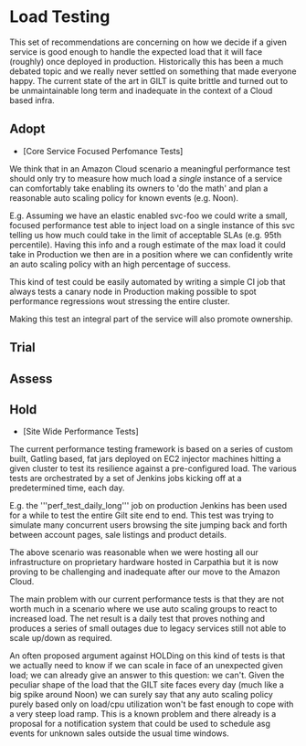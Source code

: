 # Load Testing

This set of recommendations are concerning on how we decide if a given
service is good enough to handle the expected load that it will face
(roughly) once deployed in production. Historically this has been a
much debated topic and we really never settled on something that made
everyone happy. The current state of the art in GILT is quite brittle
and turned out to be unmaintainable long term and inadequate in the
context of a Cloud based infra.

## Adopt

- [Core Service Focused Perfomance Tests]

We think that in an Amazon Cloud scenario a meaningful performance
test should only try to measure how much load a *single* instance of a
service can comfortably take enabling its owners to 'do the math' and
plan a reasonable auto scaling policy for known events (e.g. Noon).

E.g. Assuming we have an elastic enabled svc-foo we could write a
small, focused performance test able to inject load on a single
instance of this svc telling us how much could take in the limit of
acceptable SLAs (e.g. 95th percentile). Having this info and a rough
estimate of the max load it could take in Production we then are in a
position where we can confidently write an auto scaling policy with an
high percentage of success.

This kind of test could be easily automated by writing a simple CI job
that always tests a canary node in Production making possible to spot
performance regressions wout stressing the entire cluster.

Making this test an integral part of the service will also promote
ownership.

## Trial

## Assess

## Hold

- [Site Wide Performance Tests]

The current performance testing framework is based on a series of
custom built, Gatling based, fat jars deployed on EC2 injector
machines hitting a given cluster to test its resilience against a
pre-configured load. The various tests are orchestrated by a set of
Jenkins jobs kicking off at a predetermined time, each day.

E.g. the '''perf_test_daily_long''' job on production Jenkins has been
used for a while to test the entire Gilt site end to end. This test
was trying to simulate many concurrent users browsing the site jumping
back and forth between account pages, sale listings and product
details.

The above scenario was reasonable when we were hosting all our
infrastructure on proprietary hardware hosted in Carpathia but it is
now proving to be challenging and inadequate after our move to the
Amazon Cloud.

The main problem with our current performance tests is that they are
not worth much in a scenario where we use auto scaling groups to react
to increased load. The net result is a daily test that proves nothing
and produces a series of small outages due to legacy services still
not able to scale up/down as required.

An often proposed argument against HOLDing on this kind of tests is
that we actually need to know if we can scale in face of an unexpected
given load; we can already give an answer to this question: we
can't. Given the peculiar shape of the load that the GILT site faces
every day (much like a big spike around Noon) we can surely say that
any auto scaling policy purely based only on load/cpu utilization
won't be fast enough to cope with a very steep load ramp. This is a
known problem and there already is a proposal for a notification
system that could be used to schedule asg events for unknown sales
outside the usual time windows.
